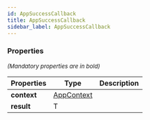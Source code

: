 ```yaml
---
id: AppSuccessCallback
title: AppSuccessCallback
sidebar_label: AppSuccessCallback
---
```




### Properties

<font size="2"><i>(Mandatory properties are in bold)</i></font>

| Properties | Type | Description |
| --------- | ---- | ----------- |
| **context** | [AppContext](/framework-api/interfaces/AppContext.md) |  |
| **result** | T |  |
